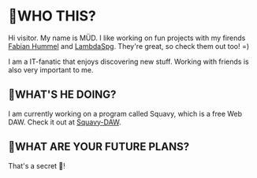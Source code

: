 

<!--
**m-ue-d/m-ue-d** is a ✨ _special_ ✨ repository because its `README.md` (this file) appears on your GitHub profile.

Here are some ideas to get you started:

- 🔭 I’m currently working on ...
- 🌱 I’m currently learning ...
- 👯 I’m looking to collaborate on ...
- 🤔 I’m looking for help with ...
- 💬 Ask me about ...
- 📫 How to reach me: ...
- 😄 Pronouns: ...
- ⚡ Fun fact: ...
-->

# :ghost:WHO THIS?

Hi visitor. My name is MÜD. I like working on fun projects with my firends <a href="https://github.com/FabianHummel">Fabian Hummel</a> and <a href="https://github.com/lambdaspg">LambdaSpg</a>. They're great, so check them out too! =)

I am a IT-fanatic that enjoys discovering new stuff. Working with friends is also very important to me.

## 🔭WHAT'S HE DOING?
I am currently working on a program called Squavy, which is a free Web DAW. Check it out at <a href="https://github.com/Squavy-DAW">Squavy-DAW</a>.

## 🤔WHAT ARE YOUR FUTURE PLANS?
That's a secret 🤫!

